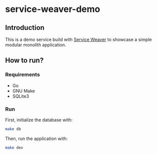 # service-weaver-demo

## Introduction

This is a demo service build with [Service Weaver](https://serviceweaver.dev/) to showcase a simple modular monolith application.

## How to run?

### Requirements

- Go
- GNU Make
- SQLite3

### Run

First, initialize the database with:

```bash
make db
```

Then, run the application with:

```bash
make dev
```

